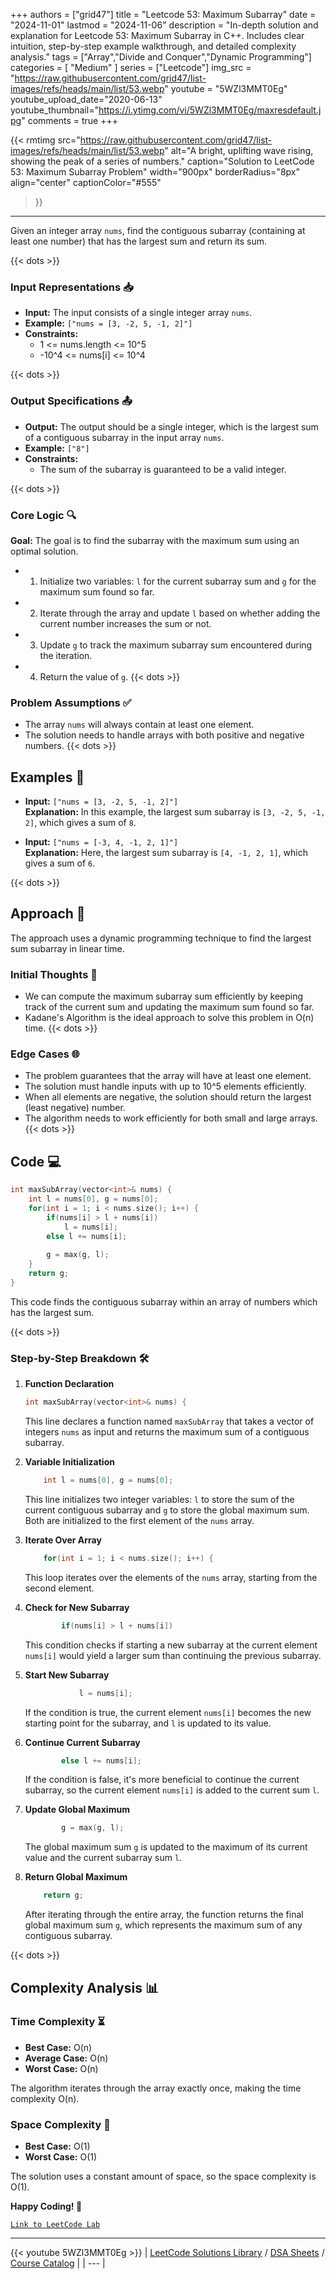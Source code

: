 
+++
authors = ["grid47"]
title = "Leetcode 53: Maximum Subarray"
date = "2024-11-01"
lastmod = "2024-11-06"
description = "In-depth solution and explanation for Leetcode 53: Maximum Subarray in C++. Includes clear intuition, step-by-step example walkthrough, and detailed complexity analysis."
tags = ["Array","Divide and Conquer","Dynamic Programming"]
categories = [
    "Medium"
]
series = ["Leetcode"]
img_src = "https://raw.githubusercontent.com/grid47/list-images/refs/heads/main/list/53.webp"
youtube = "5WZl3MMT0Eg"
youtube_upload_date="2020-06-13"
youtube_thumbnail="https://i.ytimg.com/vi/5WZl3MMT0Eg/maxresdefault.jpg"
comments = true
+++


{{< rmtimg 
    src="https://raw.githubusercontent.com/grid47/list-images/refs/heads/main/list/53.webp" 
    alt="A bright, uplifting wave rising, showing the peak of a series of numbers."
    caption="Solution to LeetCode 53: Maximum Subarray Problem"
    width="900px"
    borderRadius="8px"
    align="center" 
    captionColor="#555"
>}}
---
Given an integer array `nums`, find the contiguous subarray (containing at least one number) that has the largest sum and return its sum.
<!--more-->
{{< dots >}}
### Input Representations 📥
- **Input:** The input consists of a single integer array `nums`.
- **Example:** `["nums = [3, -2, 5, -1, 2]"]`
- **Constraints:**
	- 1 <= nums.length <= 10^5
	- -10^4 <= nums[i] <= 10^4

{{< dots >}}
### Output Specifications 📤
- **Output:** The output should be a single integer, which is the largest sum of a contiguous subarray in the input array `nums`.
- **Example:** `["8"]`
- **Constraints:**
	- The sum of the subarray is guaranteed to be a valid integer.

{{< dots >}}
### Core Logic 🔍
**Goal:** The goal is to find the subarray with the maximum sum using an optimal solution.

- 1. Initialize two variables: `l` for the current subarray sum and `g` for the maximum sum found so far.
- 2. Iterate through the array and update `l` based on whether adding the current number increases the sum or not.
- 3. Update `g` to track the maximum subarray sum encountered during the iteration.
- 4. Return the value of `g`.
{{< dots >}}
### Problem Assumptions ✅
- The array `nums` will always contain at least one element.
- The solution needs to handle arrays with both positive and negative numbers.
{{< dots >}}
## Examples 🧩
- **Input:** `["nums = [3, -2, 5, -1, 2]"]`  \
  **Explanation:** In this example, the largest sum subarray is `[3, -2, 5, -1, 2]`, which gives a sum of `8`.

- **Input:** `["nums = [-3, 4, -1, 2, 1]"]`  \
  **Explanation:** Here, the largest sum subarray is `[4, -1, 2, 1]`, which gives a sum of `6`.

{{< dots >}}
## Approach 🚀
The approach uses a dynamic programming technique to find the largest sum subarray in linear time.

### Initial Thoughts 💭
- We can compute the maximum subarray sum efficiently by keeping track of the current sum and updating the maximum sum found so far.
- Kadane's Algorithm is the ideal approach to solve this problem in O(n) time.
{{< dots >}}
### Edge Cases 🌐
- The problem guarantees that the array will have at least one element.
- The solution must handle inputs with up to 10^5 elements efficiently.
- When all elements are negative, the solution should return the largest (least negative) number.
- The algorithm needs to work efficiently for both small and large arrays.
{{< dots >}}
## Code 💻
```cpp
int maxSubArray(vector<int>& nums) {
    int l = nums[0], g = nums[0];
    for(int i = 1; i < nums.size(); i++) {
        if(nums[i] > l + nums[i])
            l = nums[i];
        else l += nums[i];
        
        g = max(g, l);
    }
    return g;
}
```

This code finds the contiguous subarray within an array of numbers which has the largest sum.

{{< dots >}}
### Step-by-Step Breakdown 🛠️
1. **Function Declaration**
	```cpp
	int maxSubArray(vector<int>& nums) {
	```
	This line declares a function named `maxSubArray` that takes a vector of integers `nums` as input and returns the maximum sum of a contiguous subarray.

2. **Variable Initialization**
	```cpp
	    int l = nums[0], g = nums[0];
	```
	This line initializes two integer variables: `l` to store the sum of the current contiguous subarray and `g` to store the global maximum sum. Both are initialized to the first element of the `nums` array.

3. **Iterate Over Array**
	```cpp
	    for(int i = 1; i < nums.size(); i++) {
	```
	This loop iterates over the elements of the `nums` array, starting from the second element.

4. **Check for New Subarray**
	```cpp
	        if(nums[i] > l + nums[i])
	```
	This condition checks if starting a new subarray at the current element `nums[i]` would yield a larger sum than continuing the previous subarray.

5. **Start New Subarray**
	```cpp
	            l = nums[i];
	```
	If the condition is true, the current element `nums[i]` becomes the new starting point for the subarray, and `l` is updated to its value.

6. **Continue Current Subarray**
	```cpp
	        else l += nums[i];
	```
	If the condition is false, it's more beneficial to continue the current subarray, so the current element `nums[i]` is added to the current sum `l`.

7. **Update Global Maximum**
	```cpp
	        g = max(g, l);
	```
	The global maximum sum `g` is updated to the maximum of its current value and the current subarray sum `l`.

8. **Return Global Maximum**
	```cpp
	    return g;
	```
	After iterating through the entire array, the function returns the final global maximum sum `g`, which represents the maximum sum of any contiguous subarray.

{{< dots >}}
## Complexity Analysis 📊
### Time Complexity ⏳
- **Best Case:** O(n)
- **Average Case:** O(n)
- **Worst Case:** O(n)

The algorithm iterates through the array exactly once, making the time complexity O(n).

### Space Complexity 💾
- **Best Case:** O(1)
- **Worst Case:** O(1)

The solution uses a constant amount of space, so the space complexity is O(1).

**Happy Coding! 🎉**


[`Link to LeetCode Lab`](https://leetcode.com/problems/maximum-subarray/description/)

---
{{< youtube 5WZl3MMT0Eg >}}
| [LeetCode Solutions Library](https://grid47.xyz/leetcode/) / [DSA Sheets](https://grid47.xyz/sheets/) / [Course Catalog](https://grid47.xyz/courses/) |
| --- |
